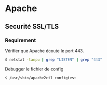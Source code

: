 # Apache

## Securité SSL/TLS
### Requirement
Vérifier que Apache écoute le port 443.
```bash
$ netstat -tanpu | grep "LISTEN" | grep "443"
```

Debugger le fichier de config 
```bash
$ /usr/sbin/apache2ctl configtest
```


<!--stackedit_data:
eyJoaXN0b3J5IjpbLTEzMDY5ODc3NTEsLTEwNDg1Nzk3MTcsNz
MwOTk4MTE2XX0=
-->